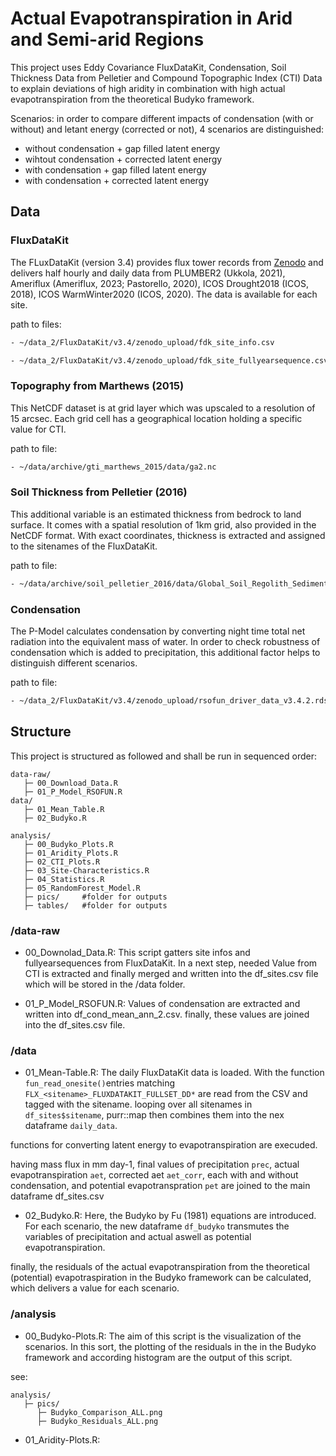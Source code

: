 # Actual Evapotranspiration in Arid and Semi-arid Regions  

This project uses Eddy Covariance FluxDataKit, Condensation, Soil Thickness Data from Pelletier and 
Compound Topographic Index (CTI) Data to explain deviations of high aridity in 
combination with high actual evapotranspiration from the theoretical Budyko framework.

Scenarios: in order to compare different impacts of condensation (with or without) and 
letant energy (corrected or not), 4 scenarios are distinguished:

- without condensation + gap filled latent energy
- wihtout condensation + corrected latent energy
- with condensation + gap filled latent energy
- with condensation + corrected latent energy


## Data 

### FluxDataKit
The FLuxDataKit (version 3.4) provides flux tower records from [Zenodo](https://doi.org/10.5281/zenodo.10885933) and delivers half hourly and 
daily data from PLUMBER2 (Ukkola, 2021), Ameriflux (Ameriflux, 2023; Pastorello, 2020), ICOS
Drought2018 (ICOS, 2018), ICOS WarmWinter2020 (ICOS, 2020).
The data is available for each site.

path to files:
```bash
- ~/data_2/FluxDataKit/v3.4/zenodo_upload/fdk_site_info.csv
```
```bash
- ~/data_2/FluxDataKit/v3.4/zenodo_upload/fdk_site_fullyearsequence.csv
```

### Topography from Marthews (2015)
This NetCDF dataset is at grid layer which was upscaled to a resolution of 15 arcsec. 
Each grid cell has a geographical location holding a specific value for CTI. 


path to file:
```bash
- ~/data/archive/gti_marthews_2015/data/ga2.nc
```


### Soil Thickness from Pelletier (2016)
This additional variable is an estimated thickness from bedrock to land surface. 
It comes with a spatial resolution of 1km grid, also provided in the NetCDF format.
With exact coordinates, thickness is extracted and assigned to the  sitenames of the FluxDataKit.

path to file:
```bash
- ~/data/archive/soil_pelletier_2016/data/Global_Soil_Regolith_Sediment_1304/data/average_soil_and_sedimentary-deposit_thickness.tif
```

### Condensation
The P-Model calculates condensation by converting night time total net radiation
into the equivalent mass of water. In order to check robustness of condensation which
is added to precipitation, this additional factor helps to distinguish different scenarios.

path to file:
```bash
- ~/data_2/FluxDataKit/v3.4/zenodo_upload/rsofun_driver_data_v3.4.2.rds
```



## Structure
This project is structured as followed and shall be run in sequenced order:

```
data-raw/
   ├─ 00_Download_Data.R
   ├─ 01_P_Model_RSOFUN.R
data/
   ├─ 01_Mean_Table.R
   ├─ 02_Budyko.R

analysis/
   ├─ 00_Budyko_Plots.R
   ├─ 01_Aridity_Plots.R
   ├─ 02_CTI_Plots.R
   ├─ 03_Site-Characteristics.R
   ├─ 04_Statistics.R
   ├─ 05_RandomForest_Model.R
   ├─ pics/     #folder for outputs
   ├─ tables/   #folder for outputs
```




### /data-raw

- 00_Downolad_Data.R:
This script gatters site infos and fullyearsequences from FluxDataKit.
In a next step, needed Value from CTI is extracted and finally merged and written into 
the df_sites.csv file which will be stored in the /data folder.

- 01_P_Model_RSOFUN.R:
Values of condensation are extracted and written into df_cond_mean_ann_2.csv.
finally, these values are joined into the df_sites.csv file.

### /data

- 01_Mean-Table.R:
The daily FluxDataKit data is loaded. With the function `fun_read_onesite()`entries matching 
`FLX_<sitename>_FLUXDATAKIT_FULLSET_DD*` are read from the CSV and tagged with the sitename.
looping over all sitenames in `df_sites$sitename`, purr::map then combines them into the nex dataframe 
`daily_data`.

functions for converting latent energy to evapotranspiration are execuded.

having mass flux in mm day-1, final values of precipitation `prec`, actual evapotranspiration `aet`,
corrected aet `aet_corr`, each with and without condensation, and potential evapotranspration `pet`
are joined to the main dataframe df_sites.csv


- 02_Budyko.R:
Here, the Budyko by Fu (1981) equations are introduced. For each scenario, the new dataframe `df_budyko`
transmutes the variables of precipitation and actual aswell as potential evapotranspiration.

finally, the residuals of the actual evapotranspiration from the theoretical (potential)
evapotraspiration in the Budyko framework can be calculated, which delivers a value for each scenario.




### /analysis

- 00_Budyko-Plots.R:
The aim of this script is the visualization of the scenarios. 
In this sort, the plotting of the residuals in the in the Budyko framework and
according histogram are the output of this script.

see: 
```
analysis/
   ├─ pics/  
      ├─ Budyko_Comparison_ALL.png
      ├─ Budyko_Residuals_ALL.png
```


- 01_Aridity-Plots.R:
